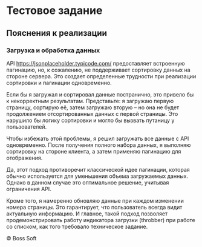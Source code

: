 # Тестовое задание

## Пояснения к реализации

### Загрузка и обработка данных

API https://jsonplaceholder.typicode.com/ предоставляет встроенную пагинацию, но, к сожалению, не поддерживает
сортировку данных на стороне сервера. Это создает определенные трудности при реализации сортировки и пагинации
одновременно.

Если бы я загружал и сортировал данные постранично, это привело бы к некорректным результатам. Представьте: я загружаю
первую страницу, сортирую её, затем загружаю вторую – но она не будет продолжением отсортированных данных с первой
страницы. Это нарушило бы логику сортировки и могло бы вызвать путаницу у пользователей.

Чтобы избежать этой проблемы, я решил загружать все данные с API одновременно. После получения полного набора данных, я
выполняю сортировку на стороне клиента, а затем применяю пагинацию для отображения.

Да, этот подход противоречит классической идее пагинации, которая обычно используется для уменьшения объема загружаемых
данных. Однако в данном случае это оптимальное решение, учитывая ограничения API.

Кроме того, я намеренно обновляю данные при каждом изменении номера страницы. Это гарантирует, что пользователь всегда
видит актуальную информацию. И главное, такой подход позволяет продемонстрировать работу индикатора загрузки (throbber)
при работе со списком, как того требовало техническое задание.

© Boss Soft